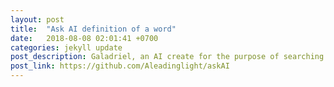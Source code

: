 ```yaml
---
layout: post
title:  "Ask AI definition of a word"
date:   2018-08-08 02:01:41 +0700
categories: jekyll update
post_description: Galadriel, an AI create for the purpose of searching definition of an English word. You can ask and she will list the definition of the word for you.
post_link: https://github.com/Aleadinglight/askAI
---
```

